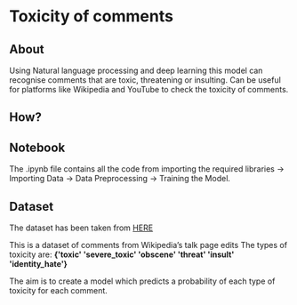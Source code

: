 # Toxicity of comments

## About
Using Natural language processing and deep learning this model can recognise comments that are toxic, threatening or insulting. Can be useful for platforms like Wikipedia and YouTube to check the toxicity of comments.




## How?




## Notebook
The .ipynb file contains all the code from importing the required libraries -> Importing Data -> Data Preprocessing -> Training the Model.


## Dataset

The dataset has been taken from [HERE](https://www.kaggle.com/datasets/julian3833/jigsaw-toxic-comment-classification-challenge)

This is a dataset of comments from Wikipedia’s talk page edits
The types of toxicity are:
**{'toxic'
'severe_toxic'
'obscene'
'threat'
'insult'
'identity_hate'}**

The aim is to create a model which predicts a probability of each type of toxicity for each comment.
